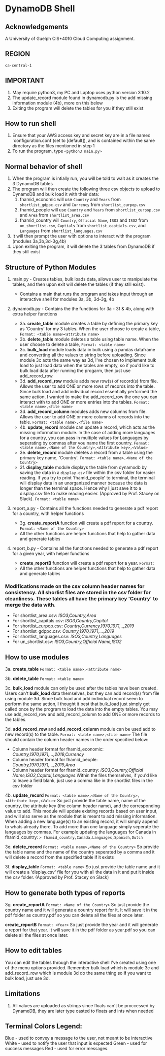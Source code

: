 # DynamoDB Shell


## Acknowledgements
A University of Guelph CIS*4010 Cloud Computing assignment.


## REGION
`ca-central-1`


## IMPORTANT
1. May require python3, my PC and Laptop uses python version 3.10.2
2. The update_record module found in dynamodb.py is the add missing information module (4b), more on this below 
3. Exiting the program will delete the tables for you if they still exist


## How to run shell
1. Ensure that your AWS access key and secret key are in a file named `configuration.conf (set to [default]), and is contained within the same directory as the files mentioned in step 1
2. To run the program, type `<python3 main.py>`


## Normal behavior of shell
1. When the program is intially run, you will be told to wait as it creates the 3 DynamoDB tables
2. The program will then create the following three csv objects to upload to DynamoDB and bulk load it with their data:
   1. fhamid_economic will use `Country` and `Years` from `shortlist_gdppc.csv` and `Currency` from `shortlist_curpop.csv`
   2. fhamid_people will use `Country` and `Years` from `shortlist_curpop.csv` and `Area` from `shortlist_area.csv`
   3. fhamid_country will `Country`, `Official Name`, `ISO3` and `ISO2` from `un_shortlist.csv`, `Captials` from `shortlist_captials.csv`, and `Languages` from `shortlist_languages.csv`
3. It will then prompt the user with options to interact with the program (modules 3a,3b,3d-3g,4b)
4. Upon exiting the program, it will delete the 3 tables from DynamoDB if they still exist


## Structure of Python Modules
   1. main.py - Creates tables, bulk loads data, allows user to manipulate the tables, and then upon exit will delete the tables (if they still exist).
      - Contains a main that runs the program and takes input through an interactive shell for modules 3a, 3b, 3d-3g, 4b

   2. dynamodb.py - Contains the the functions for 3a - 3f & 4b, along with extra helper functions
      - 3a. **create_table** module creates a table by defining the primary key as 'Country' for my 3 tables. When the user choose to create a table, `Format: <table name><attribute name>`
      - 3b. **delete_table** module deletes a table using table name. When the user choose to delete a table, `Format: <table name>`
      - 3c. **bulk_load** module loads data in bulk using a pandas dataframe and converting all the values to string before uploading. Since module 3c acts the same way as 3d, I've chosen to implement bulk load to just load data when the tables are empty, so if you'd like to bulk load data after running the progarm, then just use add_record_row.  
      - 3d. **add_record_row** module adds new row(s) of record(s) from file. Allows the user to add ONE or more rows of records into the table. Since bulk load and add individual record essentially performed the same action, I wanted to make the add_record_row the one you can interact with to add ONE or more entries into the tables. `Format: <table name>,<file name>`
      - 3d. **add_record_column** modules adds new columns from file. Allows the user to add ONE or more columns of records into the table. `Format: <table name>,<file name>`
      - 4b. **update_record** module can update a record, which acts as the missing information module. In the case of adding more languages for a country, you can pass in multiple values for Languages by seperating by commas after you name the first country. `Format: <table name>,<Name of the Country>,<Attribute key>,<Value>`
      - 3e. **delete_record** module deletes a record from a table using the primary key name, 'Country'. `Format: <table name>,<Name of the Country>`
      - 3f. **display_table** module displays the table from dynamodb by saving the data in a `display.csv` file within the csv folder for easier reading. If you try to print 'fhamid_people' to terminal, the terminal will display data in an unorganized manner because the data is longer than the terminal space. Hence why I just save it to a display.csv file to make reading easier. (Approved by Prof. Stacey on Slack). `Format: <table name>`

   3. report_a.py - Contains all the functions needed to generate a pdf report for a country, with helper functions
      - 3g. **create_reportA** function will create a pdf report for a country. `Format: <Name of the Country>`
      - All the other functions are helper functions that help to gather data and generate tables

   4. report_b.py - Contains all the functions needed to generate a pdf report for a given year, with helper functions
      - **create_reportB** function will create a pdf report for a year. `Format`: <Year>
      - All the other functions are helper functions that help to gather data and generate tables

   ### Modifications made on the csv column header names for consistency. All shorlist files are stored in the csv folder for cleanliness. These tables all have the primary key 'Country' to merge the data with.
   - For shortlist_area.csv: *ISO3,Country,Area*
   - For shortlist_capitals.csv: *ISO3,Country,Capital*
   - For shortlist_curpop.csv: *Country,Currency,1970,1971,..,2019*
   - For shortlist_gdppc.csv: *Country,1970,1971,...,2019*
   - For shortlist_languages.csv: *ISO3,Country,Languages*
   - For un_shortlist.csv: *ISO3,Country,Official Name,ISO2*


## How to use modules
3a. **create_table** `Format: <table name>,<attribute name>`

3b. **delete_table** `Format: <table name>`

3c. **bulk_load** module can only be used after the tables have been created. Users can't **bulk_load** data themselves, but they can add record(s) from file using module 3d. Since bulk load and add individual record seem to perform the same action, I thought it best that bulk_load just simply get called once by the program to load the data into the empty tables. You may use add_record_row and add_record_column to add ONE or more records to the tables.

3d. **add_record_row** and **add_record_column** module can be used add to new record(s) to the table. `Format: <table name>,<file name>` The file should contain the column header names in the order specified below:
- Column header format for fhamid_economic: *Country,1970,1971,...,2019,Currency*
- Column header format for fhamid_people: *Country,1970,1971,...,2019,Area*
- Column header format for fhamid_country: *ISO3,Country,Official Name,ISO2,Capital,Languages*
Within the files themselves, if you'd like to leave a field blank, just use a comma like in the shortlist files in the csv folder

4b. **update_record** `Format: <table name>,<Name of the Country>,<Attribute key>,<Value>` So just provide the table name, name of the country, the attribute key (the column header name), and the corresponding value to add. This module will update existing records based on user input, and will also serve as the module that is meant to add missing information. When adding a new language(s) to an existing record, it will simply append to whats already there. To add more than one language simply seperate the languages by commas. For example updating the languages for Canada in fhamid_country: `> fhamid_country,Canada,Languages,Spanish,Dutch`

3e. **delete_record** `Format: <table name>,<Name of the Country>` So provide the table name and the name of the country seperated by a comma and it will delete a record from the specified table if it exists

3f. **display_table** `Format: <table name>` So just provide the table name and it will create a 'display.csv' file for you with all the data in it and put it inside the csv folder. (Approved by Prof. Stacey on Slack)

## How to generate both types of reports
3g. **create_reportA** `Format: <Name of the Country>` So just provide the country name and it will generate a country report for it. It will save it in the pdf folder as country.pdf so you can delete all the files at once later.

**create_reportB** `Format: <Year>` So just provide the year and it will generate a report for that year. It will save it in the pdf folder as year.pdf so you can delete all the files at once later.


## How to edit tables
You can edit the tables through the interactive shell I've created using one of the menu options provided. Remember bulk load which is module 3c and add_record_row which is module 3d do the same thing so if you want to bulk load, just use 3d. 


## Limitations
1. All values are uploaded as strings since floats can't be proccessed by DynamoDB, they are later type casted to floats and ints when needed


## Terminal Colors Legend:
Blue - used to convey a message to the user, not meant to be interactive
White - used to notify the user that input is expected
Green - used for success messages
Red - used for error messages
